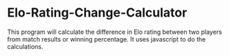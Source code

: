 # Elo-Rating-Change-Calculator
This program will calculate the difference in Elo rating between two players from match results or winning percentage. It uses javascript to do the calculations. 
